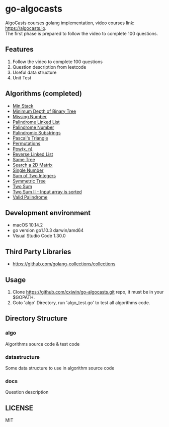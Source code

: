 # go-algocasts

AlgoCasts courses golang implementation, video courses
link: https://algocasts.io.  
The first phase is prepared to follow the video to complete 100 questions.

## Features

1. Follow the video to complete 100 questions
2. Question description from leetcode
3. Useful data structure
4. Unit Test

## Algorithms (completed)

- [Min Stack](https://leetcode.com/problems/min-stack/)
- [Minimum Depth of Binary Tree](https://leetcode.com/problems/minimum-depth-of-binary-tree/)
- [Missing Number](https://leetcode.com/problems/missing-number/)
- [Palindrome Linked List](https://leetcode.com/problems/palindrome-linked-list/)
- [Palindrome Number](https://leetcode.com/problems/palindrome-number/)
- [Palindromic Substrings](https://leetcode.com/problems/palindromic-substrings/)
- [Pascal's Triangle](https://leetcode.com/problems/pascals-triangle/)
- [Permutations](https://leetcode.com/problems/permutations/)
- [Pow(x, n)](https://leetcode.com/problems/powx-n/)
- [Reverse Linked List](https://leetcode.com/problems/reverse-linked-list/)
- [Same Tree](https://leetcode.com/problems/same-tree/)
- [Search a 2D Matrix](https://leetcode.com/problems/search-a-2d-matrix/)
- [Single Number](https://leetcode.com/problems/single-number/)
- [Sum of Two Integers](https://leetcode.com/problems/sum-of-two-integers/)
- [Symmetric Tree](https://leetcode.com/problems/symmetric-tree/)
- [Two Sum](https://leetcode.com/problems/two-sum/)
- [Two Sum II - Input array is sorted](https://leetcode.com/problems/two-sum-ii-input-array-is-sorted/)
- [Valid Palindrome](https://leetcode.com/problems/valid-palindrome/)

## Development environment

- macOS 10.14.2
- go version go1.10.3 darwin/amd64
- Visual Studio Code 1.30.0

## Third Party Libraries

- https://github.com/golang-collections/collections

## Usage

1. Clone https://github.com/cxjwin/go-algocasts.git repo, it must be in your $GOPATH.
2. Goto 'algo' Directory, run 'algo_test.go' to test all algorithms code.

## Directory Structure

### algo

Algorithms source code & test code

### datastructure

Some data structure to use in algorithm source code

### docs

Question description

## LICENSE

MIT
